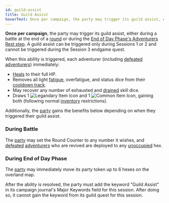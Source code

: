 ```yaml
---
id: guild-assist
title: Guild Assist
hoverText: Once per campaign, the party may trigger its guild assist, either during a battle at the end of a [round](/docs/battles/battle-round) or during the End of Day Phase's Adventurers Rest step. A guild assist can be triggered only during Sessions 1 or 2 and cannot be triggered during the Session 3 endgame quest.
---
```


**Once per campaign**, the party may trigger its guild assist, either during a battle at the end of a [round](/docs/battles/battle-round) or during the [End of Day Phase's Adventurers Rest step](/docs/day/end-of-day-phase). A guild assist can be triggered only during Sessions 1 or 2 and cannot be triggered during the Session 3 endgame quest.

When this ability is triggered, each adventurer (including [defeated](/docs/glossary/defeated) [adventurers](/docs/glossary/adventurer)) immediately:

- [Heals](/docs/glossary/healing) to their full HP.
- Removes all light [fatigue](/docs/glossary/fatigue), overfatigue, and status dice from their [cooldown track](/docs/glossary/cooldown-track).
- May recover any number of exhausted and [drained](/docs/glossary/drained) skill dice.
- Draws 1 <img src="/icons/legendary-item.svg" alt="Legandary Item Icon" class="icon-svg" /> and 1 <img src="/icons/common-item.svg" alt="Common Item Icon" class="icon-svg" />, gaining both (following normal [inventory](/docs/items/inventory) restrictions).

Additionally, the [party](/docs/glossary/party) gains the benefits below depending on when they triggered their guild assist.

### During Battle

The [party](/docs/glossary/party) may set the Round Counter to any number it wishes, and [defeated](/docs/glossary/defeated) [adventurers](/docs/glossary/adventurer) who are revived are deployed to any [unoccupied](/docs/glossary/occupied) hex.

### During End of Day Phase

The [party](/docs/glossary/party) may immediately move its party token up to 6 hexes on the overland map.

After the ability is resolved, the party must add the keyword "Guild Assist" in its campaign journal's Major Keywords field for this session. After doing so, it cannot gain the keyword from its guild quest for this session.
